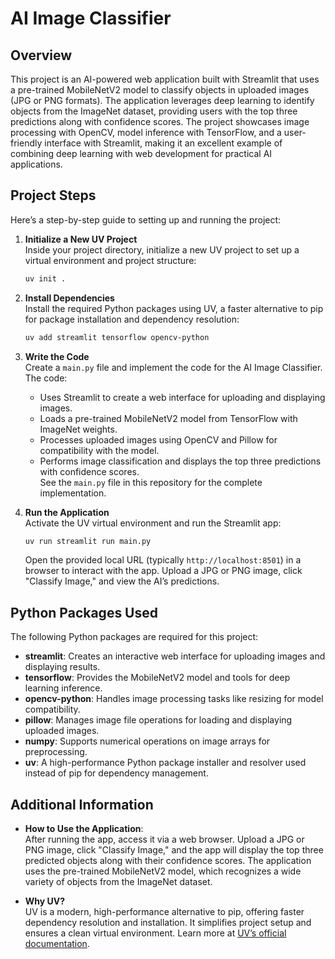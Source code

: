 # AI Image Classifier

## Overview
This project is an AI-powered web application built with Streamlit that uses a pre-trained MobileNetV2 model to classify objects in uploaded images (JPG or PNG formats). The application leverages deep learning to identify objects from the ImageNet dataset, providing users with the top three predictions along with confidence scores. The project showcases image processing with OpenCV, model inference with TensorFlow, and a user-friendly interface with Streamlit, making it an excellent example of combining deep learning with web development for practical AI applications.

## Project Steps
Here’s a step-by-step guide to setting up and running the project:

1. **Initialize a New UV Project**  
   Inside your project directory, initialize a new UV project to set up a virtual environment and project structure:  
   ```bash
   uv init .
   ```

2. **Install Dependencies**  
   Install the required Python packages using UV, a faster alternative to pip for package installation and dependency resolution:  
   ```bash
   uv add streamlit tensorflow opencv-python
   ```

3. **Write the Code**  
   Create a `main.py` file and implement the code for the AI Image Classifier. The code:  
   - Uses Streamlit to create a web interface for uploading and displaying images.  
   - Loads a pre-trained MobileNetV2 model from TensorFlow with ImageNet weights.  
   - Processes uploaded images using OpenCV and Pillow for compatibility with the model.  
   - Performs image classification and displays the top three predictions with confidence scores.  
   See the `main.py` file in this repository for the complete implementation.

4. **Run the Application**  
   Activate the UV virtual environment and run the Streamlit app:  
   ```bash
   uv run streamlit run main.py
   ```  
   Open the provided local URL (typically `http://localhost:8501`) in a browser to interact with the app. Upload a JPG or PNG image, click "Classify Image," and view the AI’s predictions.

## Python Packages Used
The following Python packages are required for this project:
- **streamlit**: Creates an interactive web interface for uploading images and displaying results.
- **tensorflow**: Provides the MobileNetV2 model and tools for deep learning inference.
- **opencv-python**: Handles image processing tasks like resizing for model compatibility.
- **pillow**: Manages image file operations for loading and displaying uploaded images.
- **numpy**: Supports numerical operations on image arrays for preprocessing.
- **uv**: A high-performance Python package installer and resolver used instead of pip for dependency management.

## Additional Information
- **How to Use the Application**:  
   After running the app, access it via a web browser. Upload a JPG or PNG image, click "Classify Image," and the app will display the top three predicted objects along with their confidence scores. The application uses the pre-trained MobileNetV2 model, which recognizes a wide variety of objects from the ImageNet dataset.

- **Why UV?**  
   UV is a modern, high-performance alternative to pip, offering faster dependency resolution and installation. It simplifies project setup and ensures a clean virtual environment. Learn more at [UV’s official documentation](https://docs.astral.sh/uv/).
